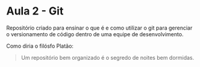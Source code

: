 # Aula 2 - Git

Repositório criado para ensinar o que é e como utilizar o git para gerenciar o versionamento de código dentro de uma equipe de desenvolvimento.

Como diria o filósfo Platão:

> Um repositório bem organizado é o segredo de noites bem dormidas.
